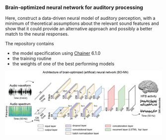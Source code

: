### Brain-optimized neural network for auditory processing

Here, construct a data-driven neural model of auditory perception, with a minimum of theoretical assumptions about the relevant sound features and show that it could provide an alternative approach and possibly a better match to the neural responses.

The repository contains

- the model specification using [Chainer](https://chainer.org/) 6.1.0
- the training routine
- the weights of one of the best performing models


![Alt text](/model.png?raw=true "Model architecture")

